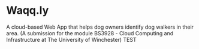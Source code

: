 # Waqq.ly
A cloud-based Web App that helps dog owners identify dog walkers in their area. (A submission for the module BS3928 - Cloud Computing and Infrastructure at The University of Winchester)
TEST